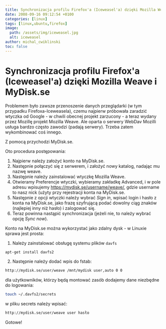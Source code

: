 ```yaml
---
title: Synchronizacja profilu Firefox'a (Iceweasel'a) dzięki Mozilla Weave i MyDisk.se
date: 2008-09-16 09:12:54 +0100
categories: [linux]
tags: [linux,ubuntu,firefox]
image:
  path: /assets/img/iceweasel.jpg
  alt: iceweasel
author: michal_cwiklinski
toc: false
---
```


# Synchronizacja profilu Firefox'a (Iceweasel'a) dzięki Mozilla Weave i MyDisk.se

Problemem było zawsze przenoszenie danych przeglądarki (w tym przypadku Firefoxa-Iceweasela), czemu najpierw próbowała zaradzić wtyczka od Google - w chwili obecnej projekt zarzucony - a teraz wydany przez Mozillę projekt Mozilla Weave. Ale oparta o serwery WebDav Mozilli usługa bardzo często zawodzi (padają serwery). Trzeba zatem wykombinować coś innego.

Z pomocą przychodzi MyDisk.se.

Oto procedura postępowania:

1. Najpierw należy założyć konto na MyDisk.se.
2. Następnie połączyć się z serwerem, i założyć nowy katalog, nadając mu nazwę weave.
3. Następnie należy zainstalować wtyczkę Mozilla Weave.
4. Otwieramy Preferencje wtyczki, wybieramy zakładkę Advanced, i w pole adresu wpisujemy https://mydisk.se/username/weave/, gdzie username to nasz nick (użyty przy rejestracji konta na MyDisk.se.
5. Następnie z opcji wtyczki należy wybrać _Sign in_, wpisać login i hasło z konta na MyDisk.se, jako frazę szyfrującą podać dowolny ciąg znaków (najlepiej inny niż hasło) i zalogować się.
6. Teraz powinna nastąpić synchronizacja (jeżeli nie, to należy wybrać opcję _Sync now_).

Konto na MyDisk.se można wykorzystać jako zdalny dysk - w Linuxie sprawa jest prosta:
1. Należy zainstalować obsługę systemu plików `davfs`
```bash
apt-get install davfs2
```
2. Następnie należy dodać wpis do fstab:
```bash
http://mydisk.se/user/weave /mnt/mydisk user,auto 0 0
```
dla użytkowników, którzy będą montować zasób dodajemy dane niezbędne do logowania:
```bash
touch ~/.davfs2/secrets
```
w pliku secrets należy wpisać:
```bash
http://mydisk.se/user/weave user hasło
```

Gotowe!